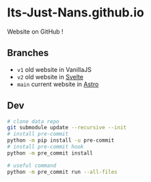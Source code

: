 # Its-Just-Nans.github.io

Website on GitHub !

## Branches

- `v1` old website in VanillaJS
- `v2` old website in [Svelte](https://svelte.dev)
- `main` current website in [Astro](https://astro.build)

## Dev

```sh
# clone data repo
git submodule update --recursive --init
# install pre-commit
python -m pip install -u pre-commit
# install pre-commit hook
python -m pre_commit install

# useful command
python -m pre_commit run --all-files
```
